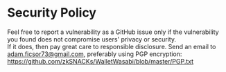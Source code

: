 # Security Policy

Feel free to report a vulnerability as a GitHub issue only if the vulnerability you found does not compromise users' privacy or security.  
If it does, then pay great care to responsible disclosure. Send an email to adam.ficsor73@gmail.com, preferably using PGP encryption: https://github.com/zkSNACKs/WalletWasabi/blob/master/PGP.txt
